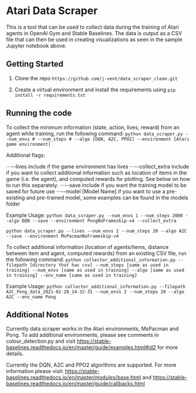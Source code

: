 # Atari Data Scraper
This is a tool that can be used to collect data during the training of Atari agents in OpenAI Gym and Stable Baselines. The data is output as a CSV file that can then be used in creating visualizations as seen in the sample Jupyter notebook above. 

Getting Started
------

1. Clone the repo `https://github.com/j-vent/data_scraper_clean.git `

2. Create a virtual environment and install the requirements using  `pip install -r requirements.txt`

Running the code
------

To collect the minimum information (state, action, lives, reward) from an agent while training, run the following command:
``` python data_scraper.py --num_envs # --num_steps # --algo [DQN, A2C, PPO2] --environment [Atari game environment] ```

Additional flags:

⋅⋅⋅--lives include if the game environment has lives
⋅⋅⋅--collect_extra include if you want to collect additional information such as location of items in the game (i.e. the agent), and computed rewards for plotting. See below on how to run this separately.
⋅⋅⋅--save include if you want the training model to be saved for future use
⋅⋅⋅--model [Model Name] if you want to use a pre-existing and pre-trained model, some examples can be found in the models folder

Example Usage:
``` python data_scraper.py --num_envs 1 --num_steps 2000 --algo DQN --save --environment PongNoFrameskip-v4 --collect_extra ```

```python data_scraper.py --lives --num_envs 2 --num_steps 20 --algo A2C --save --environment MsPacmanNoFrameskip-v4 ```


To collect additional information (location of agents/items, distance between item and agent, computed rewards) from an existing CSV file, run the following command:
``` python collector_additional_information.py --filepath [directory that has csv] --num_steps [same as used in training] --num_envs [same as used in training] --algo [same as used in training] --env_name [same as used in training] ```

Example Usage:
``` python collector_additional_information.py --filepath A2C_Pong_data_2021-02-28_14-32-31 --num_envs 2 --num_steps 20 --algo A2C --env_name Pong ```


Additional Notes
------

Currently data scraper works in the Atari environments, MsPacman and Pong. To add additional environments, please 
see comments in colour_detection.py and visit https://stable-baselines.readthedocs.io/en/master/guide/examples.html#id2 for more details.

Currently the DQN, A2C and PPO2 algorithms are supported. For more information please visit: https://stable-baselines.readthedocs.io/en/master/modules/base.html and https://stable-baselines.readthedocs.io/en/master/guide/callbacks.html

